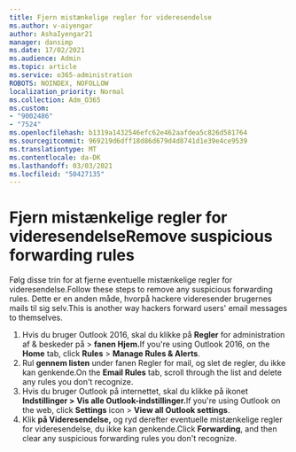 ```yaml
---
title: Fjern mistænkelige regler for videresendelse
ms.author: v-aiyengar
author: AshaIyengar21
manager: dansimp
ms.date: 17/02/2021
ms.audience: Admin
ms.topic: article
ms.service: o365-administration
ROBOTS: NOINDEX, NOFOLLOW
localization_priority: Normal
ms.collection: Adm_O365
ms.custom:
- "9002486"
- "7524"
ms.openlocfilehash: b1319a1432546efc62e462aafdea5c826d581764
ms.sourcegitcommit: 969219d6dff18d86d679d4d8741d1e39e4ce9539
ms.translationtype: MT
ms.contentlocale: da-DK
ms.lasthandoff: 03/03/2021
ms.locfileid: "50427135"
---
```

# <a name="remove-suspicious-forwarding-rules"></a><span data-ttu-id="2abbd-102">Fjern mistænkelige regler for videresendelse</span><span class="sxs-lookup"><span data-stu-id="2abbd-102">Remove suspicious forwarding rules</span></span>

<span data-ttu-id="2abbd-103">Følg disse trin for at fjerne eventuelle mistænkelige regler for videresendelse.</span><span class="sxs-lookup"><span data-stu-id="2abbd-103">Follow these steps to remove any suspicious forwarding rules.</span></span> <span data-ttu-id="2abbd-104">Dette er en anden måde, hvorpå hackere videresender brugernes mails til sig selv.</span><span class="sxs-lookup"><span data-stu-id="2abbd-104">This is another way hackers forward users' email messages to themselves.</span></span>

1. <span data-ttu-id="2abbd-105">Hvis du bruger Outlook 2016, skal du klikke på **Regler** for administration af & beskeder på  >  **fanen Hjem.**</span><span class="sxs-lookup"><span data-stu-id="2abbd-105">If you're using Outlook 2016, on the **Home** tab, click **Rules** > **Manage Rules & Alerts**.</span></span> 
1. <span data-ttu-id="2abbd-106">Rul **gennem listen** under fanen Regler for mail, og slet de regler, du ikke kan genkende.</span><span class="sxs-lookup"><span data-stu-id="2abbd-106">On the **Email Rules** tab, scroll through the list and delete any rules you don't recognize.</span></span>
1. <span data-ttu-id="2abbd-107">Hvis du bruger Outlook på internettet, skal du klikke på ikonet **Indstillinger >** **Vis alle Outlook-indstillinger.**</span><span class="sxs-lookup"><span data-stu-id="2abbd-107">If you're using Outlook on the web, click **Settings** icon > **View all Outlook settings**.</span></span>
1. <span data-ttu-id="2abbd-108">Klik **på Videresendelse,** og ryd derefter eventuelle mistænkelige regler for videresendelse, du ikke kan genkende.</span><span class="sxs-lookup"><span data-stu-id="2abbd-108">Click **Forwarding**, and then clear any suspicious forwarding rules you don't recognize.</span></span>
